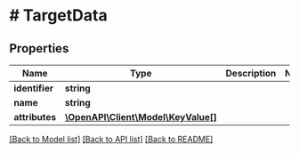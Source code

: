 # # TargetData

## Properties

Name | Type | Description | Notes
------------ | ------------- | ------------- | -------------
**identifier** | **string** |  |
**name** | **string** |  |
**attributes** | [**\OpenAPI\Client\Model\KeyValue[]**](KeyValue.md) |  |

[[Back to Model list]](../../README.md#models) [[Back to API list]](../../README.md#endpoints) [[Back to README]](../../README.md)
